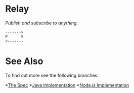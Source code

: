 Relay
=====

_Publish and subscribe to anything._

    ------->
    P      S 
    <-------  

See Also
========

To find out more see the following branches:

*[The Spec](https://github.com/aogriffiths/relay/tree/spec-master) 
*[Java Implementation](https://github.com/aogriffiths/relay/tree/java-master) 
*[Node.js Implementation](https://github.com/aogriffiths/relay/tree/nodejs-master) 


